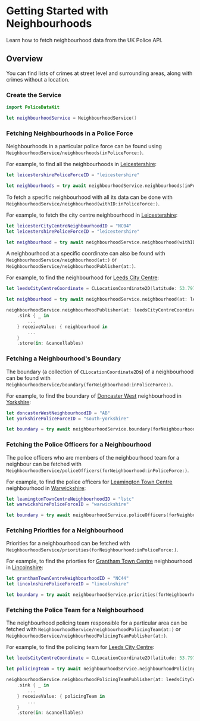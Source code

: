 # Getting Started with Neighbourhoods

Learn how to fetch neighbourhood data from the UK Police API.

## Overview

You can find lists of crimes at street level and surrounding areas, along with crimes without a location.

### Create the Service

```swift
import PoliceDataKit

let neighbourhoodService = NeighbourhoodService()
```

### Fetching Neighbourhoods in a Police Force

Neighbourhoods in a particular police force can be found using ``NeighbourhoodService/neighbourhoods(inPoliceForce:)``.

For example, to find all the neighbourhoods in
 [Leicestershire](https://maps.apple.com/?address=Leicestershire,%20England&auid=9613554324616554887&ll=52.772459,-1.207841&lsp=6489&q=Leicestershire):

```swift
let leicestershirePoliceForceID = "leicestershire"

let neighbourhoods = try await neighbourhoodService.neighbourhoods(inPoliceForce: leicestershirePoliceForceID)
```

To fetch a specific neighbourhood with all its data can be done with
``NeighbourhoodService/neighbourhood(withID:inPoliceForce:)``.

For example, to fetch the city centre neighbourhood in
[Leicestershire](https://maps.apple.com/?address=Leicestershire,%20England&auid=9613554324616554887&ll=52.772459,-1.207841&lsp=6489&q=Leicestershire):

```swift
let leicesterCityCentreNeighbourhoodID = "NC04"
let leicestershirePoliceForceID = "leicestershire"

let neighbourhood = try await neighbourhoodService.neighbourhood(withID: leicesterCityCentreNeighbourhoodID, inPoliceForce: leicestershirePoliceForceID)
```

A neighbourhood at a specific coordinate can also be found with ``NeighbourhoodService/neighbourhood(at:)`` or
``NeighbourhoodService/neighbourhoodPublisher(at:)``.

For example, to find the neighbourhood for
[Leeds City Centre](https://maps.apple.com/?address=7%20King%20Edward%20St,%20Leeds,%20LS1%206AX,%20England&auid=1817029011196917833&ll=53.797927,-1.541522&lsp=9902&q=Leeds%20City%20Centre):

```swift
let leedsCityCentreCoordinate = CLLocationCoordinate2D(latitude: 53.797927, longitude: -1.541522)

let neighbourhood = try await neighbourhoodService.neighbourhood(at: leedsCityCentreCoordinate)
```

```swift
neighbourhoodService.neighbourhoodPublisher(at: leedsCityCentreCoordinate)
    .sink { _ in
        ...
    } receiveValue: { neighbourhood in
        ...
    }
    .store(in: &cancellables)
```

### Fetching a Neighbourhood's Boundary

The boundary (a collection of `CLLocationCoordinate2D`s) of a neighbourhood can be found with ``NeighbourhoodService/boundary(forNeighbourhood:inPoliceForce:)``.

For example, to find the boundary of
[Doncaster West](https://maps.apple.com/?address=Doncaster,%20England&auid=4220681771952713718&ll=53.521011,-1.130664&lsp=6489&q=Doncaster)
neighbourhood in
[Yorkshire](https://maps.apple.com/?address=Yorkshire,%20England&auid=4203083994099674493&ll=53.700746,-0.995171&lsp=6489&q=Yorkshire):

```swift
let doncasterWestNeighbourhoodID = "AB"
let yorkshirePoliceForceID = "south-yorkshire"

let boundary = try await neighbourhoodService.boundary(forNeighbourhood: doncasterWestNeighbourhoodID, inPoliceForce: yorkshirePoliceForceID)
```

### Fetching the Police Officers for a Neighbourhood

The police officers who are members of the neighbourhood team for a neighbour can be fetched with ``NeighbourhoodService/policeOfficers(forNeighbourhood:inPoliceForce:)``.

For example, to find the police officers for
[Leamington Town Centre](https://maps.apple.com/?address=Leamington%20Spa,%20England&auid=15800149488666726483&ll=52.289138,-1.535247&lsp=6489&q=Leamington%20Spa)
neighbourhood in
[Warwickshire](https://maps.apple.com/?address=Warwickshire,%20England&auid=2687946884610741780&ll=52.327029,-1.558407&lsp=6489&q=Warwickshire):

```swift
let leamingtonTownCentreNeighbourhoodID = "lstc"
let warwickshirePoliceForceID = "warwickshire"

let boundary = try await neighbourhoodService.policeOfficers(forNeighbourhood: leamingtonTownCentreNeighbourhoodID, inPoliceForce: warwickshirePoliceForceID)
```

### Fetching Priorities for a Neighbourhood

Priorities for a neighbourhood can be fetched with ``NeighbourhoodService/priorities(forNeighbourhood:inPoliceForce:)``.

For example, to find the priorties for
[Grantham Town Centre](https://maps.apple.com/?address=Grantham,%20South%20Kesteven,%20England&auid=5085348895874575037&ll=52.912698,-0.640480&lsp=6489&q=Grantham)
neighbourhood in
[Lincolnshire](https://maps.apple.com/?address=Lincolnshire,%20England&auid=11757345785407347068&ll=53.231033,-0.544142&lsp=6489&q=Lincolnshire):

```swift
let granthamTownCentreNeighbourhoodID = "NC44"
let lincolnshirePoliceForceID = "lincolnshire"

let boundary = try await neighbourhoodService.priorities(forNeighbourhood: granthamTownCentreNeighbourhoodID, inPoliceForce: lincolnshirePoliceForceID)
```

### Fetching the Police Team for a Neighbourhood

The neighbourhood policing team responsible for a particular area can be fetched with ``NeighbourhoodService/neighbourhoodPolicingTeam(at:)`` or
``NeighbourhoodService/neighbourhoodPolicingTeamPublisher(at:)``.

For example, to find the policing team for
[Leeds City Centre](https://maps.apple.com/?address=7%20King%20Edward%20St,%20Leeds,%20LS1%206AX,%20England&auid=1817029011196917833&ll=53.797927,-1.541522&lsp=9902&q=Leeds%20City%20Centre):

```swift
let leedsCityCentreCoordinate = CLLocationCoordinate2D(latitude: 53.797927, longitude: -1.541522)

let policingTeam = try await neighbourhoodService.neighbourhoodPolicingTeam(at: leedsCityCentreCoordinate)
```

```swift
neighbourhoodService.neighbourhoodPolicingTeamPublisher(at: leedsCityCentreCoordinate)
    .sink { _ in
        ...
    } receiveValue: { policingTeam in
        ...
    }
    .store(in: &cancellables)
```
